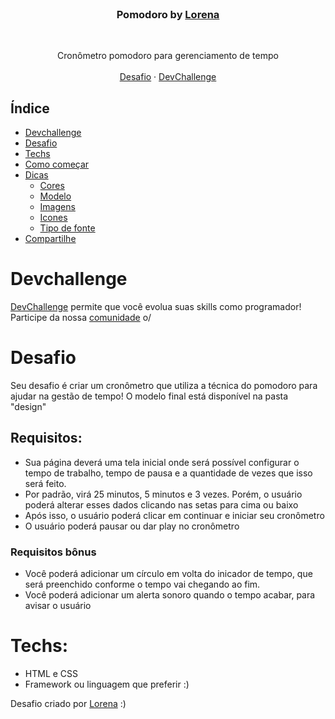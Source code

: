 <br />
<p align="center">


  <h3 align="center">Pomodoro by <a href="https://github.com/Lorenalgm">Lorena</a></h3>
 <br />
  <p align="center">
     Cronômetro pomodoro para gerenciamento de tempo
       <br />
    <br />
    <a href="https://github.com/devchallenge-io/pomodoro">Desafio</a>
    ·
    <a href="https://www.devchallenge.com.br/">DevChallenge</a>
  </p>
</p>

## Índice

* [Devchallenge](#devchallenge) 
* [Desafio](#desafio)
* [Techs](#techs)
* [Como começar](#como-começar)
* [Dicas](#dicas)  
  * [Cores](#cores)
  * [Modelo](#modelo)
  * [Imagens](#imagens)
  * [Icones](#icones)
  * [Tipo de fonte](#tipo-de-fonte)
* [Compartilhe](#compartilhe)

# Devchallenge
<a href="https://devchallenge.now.sh/"> DevChallenge</a> permite que você evolua suas skills como programador! Participe da nossa <a href="https://discord.gg/yvYXhGj">comunidade</a> o/

# Desafio
Seu desafio é criar um cronômetro que utiliza a técnica do pomodoro para ajudar na gestão de tempo! O modelo final está disponível na pasta "design"

## Requisitos:
- Sua página deverá uma tela inicial onde será possível configurar o tempo de trabalho, tempo de pausa e a quantidade de vezes que isso será feito.<br>
- Por padrão, virá 25 minutos, 5 minutos e 3 vezes. Porém, o usuário poderá alterar esses dados clicando nas setas para cima ou baixo<br>
- Após isso, o usuário poderá clicar em continuar e iniciar seu cronômetro
- O usuário poderá pausar ou dar play no cronômetro

### Requisitos bônus
- Você poderá adicionar um círculo em volta do inicador de tempo, que será preenchido conforme o tempo vai chegando ao fim.
- Você poderá adicionar um alerta sonoro quando o tempo acabar, para avisar o usuário

# Techs: 
- HTML e CSS
- Framework ou linguagem que preferir :)


Desafio criado por  <a href="https://www.linkedin.com/in/lorenagmontes/">Lorena</a> :)
